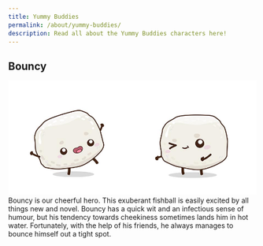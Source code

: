 ```yaml
---
title: Yummy Buddies
permalink: /about/yummy-buddies/
description: Read all about the Yummy Buddies characters here!
---
```

## Bouncy
![](/images/char_bouncy.jpg)
Bouncy is our cheerful hero. This exuberant fishball is easily excited by all things new and novel. Bouncy has a quick wit and an infectious sense of humour, but his tendency towards cheekiness sometimes lands him in hot water. Fortunately, with the help of his friends, he always manages to bounce himself out a tight spot.